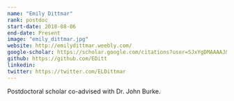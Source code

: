 ```yaml
---
name: "Emily Dittmar"
rank: postdoc
start-date: 2018-08-06
end-date: Present
image: "emily_dittmar.jpg"
website: http://emilydittmar.weebly.com/
google-scholar: https://scholar.google.com/citations?user=SJxYgDMAAAAJ&hl=en
github: https://github.com/EDitt
linkedin:
twitter: https://twitter.com/ELDittmar
---
```


Postdoctoral scholar co-advised with Dr. John Burke.
